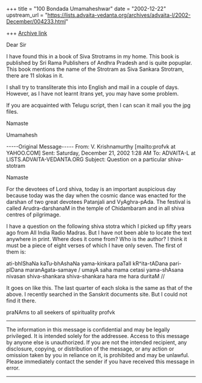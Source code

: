 +++
title = "100 Bondada Umamaheshwar"
date = "2002-12-22"
upstream_url = "https://lists.advaita-vedanta.org/archives/advaita-l/2002-December/004233.html"

+++
[Archive link](https://lists.advaita-vedanta.org/archives/advaita-l/2002-December/004233.html)

Dear Sir

I have found this in a book of Siva Strotrams in my home.  This book is
published by Sri Rama Publishers of Andhra Pradesh and is quite popuplar.
This book mentions the name of the Strotram as Siva Sankara Strotram, there
are 11 slokas in it.

I shall try to transliterate this into English and mail in a couple of days.
However, as I have not learnt itrans yet, you may have some problem.

If you are acquainted with Telugu script, then I can scan it mail you the
jpg files.

Namaste

Umamahesh

-----Original Message-----
From: V. Krishnamurthy [mailto:profvk at YAHOO.COM]
Sent: Saturday, December 21, 2002 1:28 AM
To: ADVAITA-L at LISTS.ADVAITA-VEDANTA.ORG
Subject: Question on a particular shiva-stotram


Namaste

For the devotees of Lord shiva,  today is an important auspicious day
because today was the day when the cosmic dance was enacted for the
darshan of two great devotees Patanjali and VyAghra-pAda. The festival  is
called Arudra-darshanaM in the temple of Chidambaram and in all shiva
centres of pilgrimage.

I have a question on the following  shiva stotra which I picked up  fifty
years ago from All India Radio Madras. But I have not been able to locate
the text anywhere in print. Where does it come from? Who is the author? I
think it must be a piece of eight verses of which I have only seven. The
first of them is:

ati-bhIShaNa kaTu-bhAshaNa yama-kinkara paTalI
kR^ita-tADana pari-pIDana maranAgata-samaye /
umayA saha mama cetasi yama-shAsana nivasan
shiva-shankara shiva-shankara hara me hara duritaM //


It goes on like this. The last quarter of each sloka is the same as that
of the above.
I recently searched in the Sanskrit documents site. But I could not find
it there.

praNAms to all seekers of spirituality
profvk


**********************************************************************
The information in this message is confidential and may be legally
privileged. It is intended solely for the addressee. Access to this message
by anyone else is unauthorized. If you are not the intended recipient, any
disclosure, copying, or distribution of the message, or any action or
omission taken by you in reliance on it, is prohibited and may be unlawful.
Please immediately contact the sender if you have received this message in
error.

**********************************************************************

